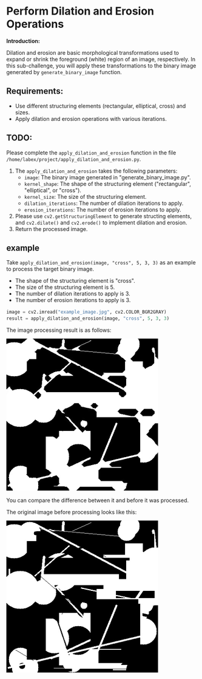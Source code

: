# Perform Dilation and Erosion Operations

**Introduction:**

Dilation and erosion are basic morphological transformations used to expand or shrink the foreground (white) region of an image, respectively. In this sub-challenge, you will apply these transformations to the binary image generated by `generate_binary_image` function.

## Requirements:

- Use different structuring elements (rectangular, elliptical, cross) and sizes.
- Apply dilation and erosion operations with various iterations.

## TODO:

Please complete the `apply_dilation_and_erosion` function in the file `/home/labex/project/apply_dilation_and_erosion.py`. 

1. The `apply_dilation_and_erosion`  takes the following parameters:
   - `image`: The binary image generated in "generate_binary_image.py".
   - `kernel_shape`: The shape of the structuring element ("rectangular", "elliptical", or "cross").
   - `kernel_size`: The size of the structuring element.
   - `dilation_iterations`: The number of dilation iterations to apply.
   - `erosion_iterations`: The number of erosion iterations to apply.
2. Please use `cv2.getStructuringElement` to generate structing elements, and `cv2.dilate()` and `cv2.erode()` to implement dilation and erosion.
3. Return the processed image.


## example
Take `apply_dilation_and_erosion(image, "cross", 5, 3, 3)` as an example to process the target binary image.
- The shape of the structuring element is "cross".
- The size of the structuring element is 5.
- The number of dilation iterations to apply is 3.
- The number of erosion iterations to apply is 3.

```python
image = cv2.imread("example_image.jpg", cv2.COLOR_BGR2GRAY)
result = apply_dilation_and_erosion(image, "cross", 5, 3, 3)
```

The image processing result is as follows:

![example_image2](assets/example_image2.jpg)
                       
You can compare the difference between it and before it was processed. 

The original image before processing looks like this:

![example_image](assets/example_image.jpg)
